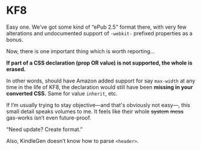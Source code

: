 # KF8

Easy one. We’ve got some kind of “ePub 2.5” format there, with very few alterations and undocumented support of `-webkit-` prefixed properties as a bonus.

Now, there is one important thing which is worth reporting…

**If part of a CSS declaration (prop OR value) is not supported, the whole is erased.**

In other words, should have Amazon added support for say `max-width` at any time in the life of KF8, the declaration would still have been **missing in your converted CSS.** Same for value `inherit`, etc.

If I’m usually trying to stay objective—and that's obviously not easy—, this small detail speaks volumes to me. It feels like their whole ~~system~~ ~~mess~~ gas-works isn’t even future-proof. 

“Need update? Create format.” 

Also, KindleGen doesn’t know how to parse `<header>`. 